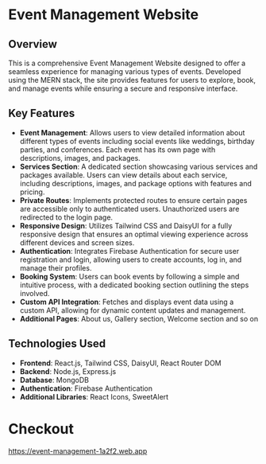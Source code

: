 # Event Management Website

## Overview

This is a comprehensive Event Management Website designed to offer a seamless experience for managing various types of events. Developed using the MERN stack, the site provides features for users to explore, book, and manage events while ensuring a secure and responsive interface.

## Key Features

- **Event Management**: Allows users to view detailed information about different types of events including social events like weddings, birthday parties, and conferences. Each event has its own page with descriptions, images, and packages.
- **Services Section**: A dedicated section showcasing various services and packages available. Users can view details about each service, including descriptions, images, and package options with features and pricing.
- **Private Routes**: Implements protected routes to ensure certain pages  are accessible only to authenticated users. Unauthorized users are redirected to the login page.
- **Responsive Design**: Utilizes Tailwind CSS and DaisyUI for a fully responsive design that ensures an optimal viewing experience across different devices and screen sizes.
- **Authentication**: Integrates Firebase Authentication for secure user registration and login, allowing users to create accounts, log in, and manage their profiles.
- **Booking System**: Users can book events by following a simple and intuitive process, with a dedicated booking section outlining the steps involved.
- **Custom API Integration**: Fetches and displays event data using a custom API, allowing for dynamic content updates and management.
- **Additional Pages**: About us, Gallery section, Welcome section and so on

## Technologies Used

- **Frontend**: React.js, Tailwind CSS, DaisyUI, React Router DOM
- **Backend**: Node.js, Express.js
- **Database**: MongoDB
- **Authentication**: Firebase Authentication
- **Additional Libraries**: React Icons, SweetAlert

# Checkout
https://event-management-1a2f2.web.app
